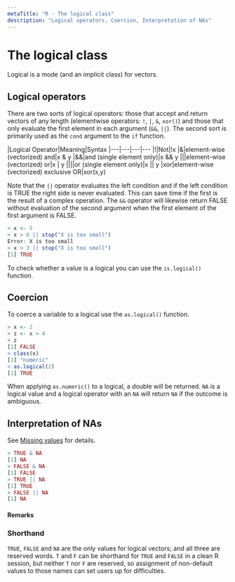 ```yaml
---
metaTitle: "R - The logical class"
description: "Logical operators, Coercion, Interpretation of NAs"
---
```


# The logical class


Logical is a mode (and an implicit class) for vectors.



## Logical operators


There are two sorts of logical operators: those that accept and return vectors of any length (elementwise operators: `!`, `|`, `&`, `xor()`) and those that only evaluate the first element in each argument (`&&`, `||`). The second sort is primarily used as the `cond` argument to the `if` function.

|Logical Operator|Meaning|Syntax
|---|---|---|---
|!|Not|!x
|&|element-wise (vectorized) and|x & y
|&&|and (single element only)|x && y
|||element-wise (vectorized) or|x | y
||||or (single element  only)|x || y
|xor|element-wise (vectorized) exclusive OR|xor(x,y)

Note that the `||` operator evaluates the left condition and if the left condition is TRUE the right side is never evaluated. This can save time if the first is the result of a complex operation. The `&&` operator will likewise return FALSE without evaluation of the second argument when the first element of the first argument is FALSE.

```r
> x <- 5
> x > 6 || stop("X is too small")
Error: X is too small
> x > 3 || stop("X is too small")
[1] TRUE

```

To check whether a value is a logical you can use the `is.logical()` function.



## Coercion


To coerce a variable to a logical use the `as.logical()` function.

```r
> x <- 2
> z <- x > 4
> z
[1] FALSE
> class(x)
[1] "numeric"
> as.logical(2)
[1] TRUE

```

When applying `as.numeric()` to a logical, a double will be returned. `NA` is a logical value and a logical operator with an `NA` will return `NA` if the outcome is ambiguous.



## Interpretation of NAs


See [Missing values](http://stackoverflow.com/documentation/r/3388) for details.

```r
> TRUE & NA
[1] NA
> FALSE & NA
[1] FALSE
> TRUE || NA
[1] TRUE
> FALSE || NA
[1] NA

```



#### Remarks


### Shorthand

`TRUE`, `FALSE` and `NA` are the only values for logical vectors; and all three are reserved words. `T` and `F` can be shorthand for `TRUE` and `FALSE` in a clean R session, but neither `T` nor `F` are reserved, so assignment of non-default values to those names can set users up for difficulties.

